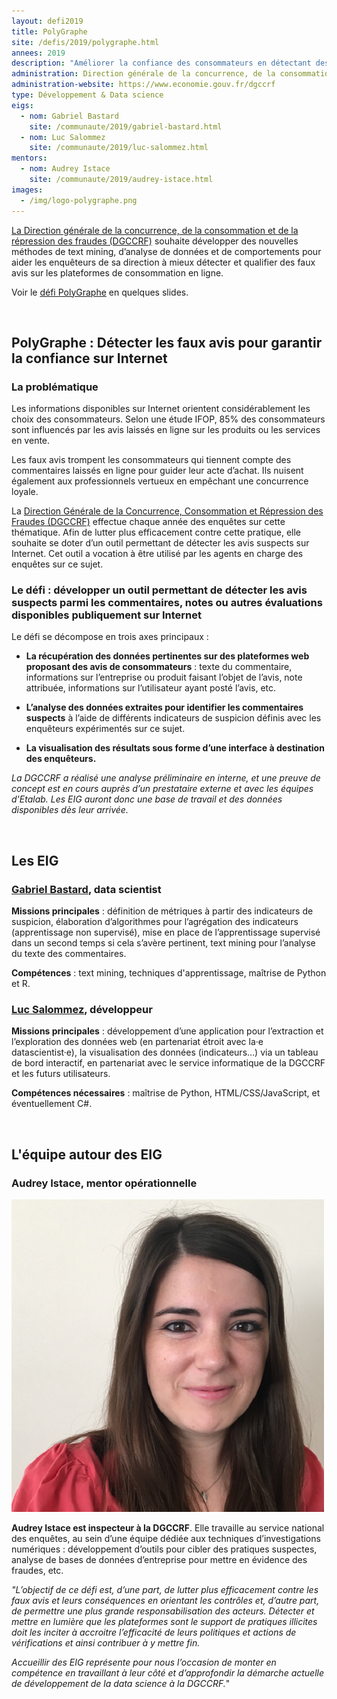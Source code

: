 ```yaml
---
layout: defi2019
title: PolyGraphe
site: /defis/2019/polygraphe.html
annees: 2019
description: "Améliorer la confiance des consommateurs en détectant des faux avis sur Internet"
administration: Direction générale de la concurrence, de la consommation et de la répression des fraudes
administration-website: https://www.economie.gouv.fr/dgccrf
type: Développement & Data science
eigs:
  - nom: Gabriel Bastard
    site: /communaute/2019/gabriel-bastard.html
  - nom: Luc Salommez
    site: /communaute/2019/luc-salommez.html
mentors:
  - nom: Audrey Istace
    site: /communaute/2019/audrey-istace.html
images: 
  - /img/logo-polygraphe.png
---
```


[La Direction générale de la concurrence, de la consommation
et de la répression des fraudes (DGCCRF)](https://www.economie.gouv.fr/dgccrf)
souhaite développer des nouvelles méthodes de text mining, d’analyse de données et de
comportements pour aider les enquêteurs de sa direction à mieux
détecter et qualifier des faux avis sur les plateformes de
consommation en ligne.

Voir le [défi PolyGraphe](https://speakerdeck.com/eig2018/pitch-polygraphe-defi-eig3) en quelques slides.

<br/>

## PolyGraphe : Détecter les faux avis pour garantir la confiance sur Internet

### La problématique

Les informations disponibles sur Internet orientent considérablement
les choix des consommateurs. Selon une étude IFOP, 85% des
consommateurs sont influencés par les avis laissés en ligne sur les
produits ou les services en vente.

Les faux avis trompent les consommateurs qui tiennent compte des
commentaires laissés en ligne pour guider leur acte d’achat. Ils
nuisent également aux professionnels vertueux en empêchant une
concurrence loyale.

La [Direction Générale de la Concurrence, Consommation et Répression
des Fraudes (DGCCRF)](https://www.economie.gouv.fr/dgccrf) effectue chaque année des enquêtes sur cette
thématique. Afin de lutter plus efficacement contre cette pratique,
elle souhaite se doter d’un outil permettant de détecter les avis
suspects sur Internet. Cet outil a vocation à être utilisé par les
agents en charge des enquêtes sur ce sujet.

### Le défi : développer un outil permettant de détecter les avis suspects parmi les commentaires, notes ou autres évaluations disponibles publiquement sur Internet

Le défi se décompose en trois axes principaux :

* **La récupération des données pertinentes sur des plateformes web
  proposant des avis de consommateurs** : texte du commentaire,
  informations sur l’entreprise ou produit faisant l’objet de l’avis,
  note attribuée, informations sur l’utilisateur ayant posté l’avis,
  etc.

* **L’analyse des données extraites pour identifier les commentaires
  suspects** à l’aide de différents indicateurs de suspicion définis
  avec les enquêteurs expérimentés sur ce sujet.

* **La visualisation des résultats sous forme d’une interface à
  destination des enquêteurs.**

_La DGCCRF a réalisé une analyse préliminaire en interne, et une preuve
de concept est en cours auprès d’un prestataire externe et avec les équipes d'Etalab. Les EIG
auront donc une base de travail et des données disponibles dès leur
arrivée._

<br/>

## Les EIG

### [Gabriel Bastard](/communaute/2019/gabriel-bastard.html), data scientist

**Missions principales** : définition de métriques à partir des
indicateurs de suspicion, élaboration d’algorithmes pour l’agrégation
des indicateurs (apprentissage non supervisé), mise en place de
l’apprentissage supervisé dans un second temps si cela s’avère
pertinent, text mining pour l’analyse du texte des
commentaires. 

**Compétences** : text mining, techniques d'apprentissage, 
maîtrise de Python et R.

### [Luc Salommez](/communaute/2019/luc-salommez.html), développeur

**Missions principales** : développement d’une application pour
l’extraction et l’exploration des données web (en partenariat étroit
avec la·e datascientist·e), la visualisation des données (indicateurs…)
via un tableau de bord interactif, en partenariat avec le service
informatique de la DGCCRF et les futurs utilisateurs.

**Compétences nécessaires** : maîtrise de Python, HTML/CSS/JavaScript, et éventuellement C#.

<br/>

## L'équipe autour des EIG

### Audrey Istace, mentor opérationnelle

![Audrey Istace](/img/communaute/audrey-istace.png)

**Audrey Istace est inspecteur à la DGCCRF**. Elle
travaille au service national des enquêtes, au sein d’une équipe
dédiée aux techniques d’investigations numériques : développement
d’outils pour cibler des pratiques suspectes, analyse de bases de
données d’entreprise pour mettre en évidence des fraudes, etc.

_"L’objectif de ce défi est, d’une part, de lutter plus efficacement
contre les faux avis et leurs conséquences en orientant les contrôles
et, d’autre part, de permettre une plus grande responsabilisation des
acteurs. Détecter et mettre en lumière que les plateformes sont le
support de pratiques illicites doit les inciter à accroitre
l’efficacité de leurs politiques et actions de vérifications et ainsi
contribuer à y mettre fin._

_Accueillir des EIG représente pour nous l’occasion de monter en
compétence en travaillant à leur côté et d’approfondir la démarche
actuelle de développement de la data science à la DGCCRF._"
